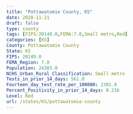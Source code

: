 ```yaml
---
title: "Pottawatomie County, KS"
date: 2020-11-21
draft: false
type: county
tags: [FIPS:20149.0,FEMA:7.0,Small metro,Red]
categories: [KS]
County: Pottawatomie County
State: KS
FIPS: 20149.0
FEMA_Region: 7.0
Population: 24383.0
NCHS_Urban_Rural_Classification: Small metro
Tests_in_prior_14_days: 561.0
Fourteen_day_test_rate_per_100000: 2301.0
Percent_Positivity_in_prior_14_days: 0.216
Level: Red
url: /states/KS/pottawatomie-county
---
```



